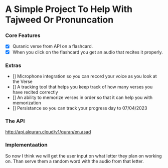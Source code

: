 # A Simple Project To Help With Tajweed Or Pronuncation

### Core Features
- [x] Quranic verse from API on a flashcard.
- [x] When you click on the flashcard you get an audio that recites it properly. 

### Extras
- [] Microphone integration so you can record your voice as you look at the Verse 
- [] A tracking tool that helps you keep track of how many verses you have recited correctly 
- [] An ability to memorize verses in order so that it can help you with memorization 
- [] Persistance so you can track your progress day to 07/04/2023 

### The API
http://api.alquran.cloud/v1/quran/en.asad

### Implementaation 

So now I think we will get the user input on what letter they plan on working on. Than serve them a random word with the audio from that
letter. 

        
